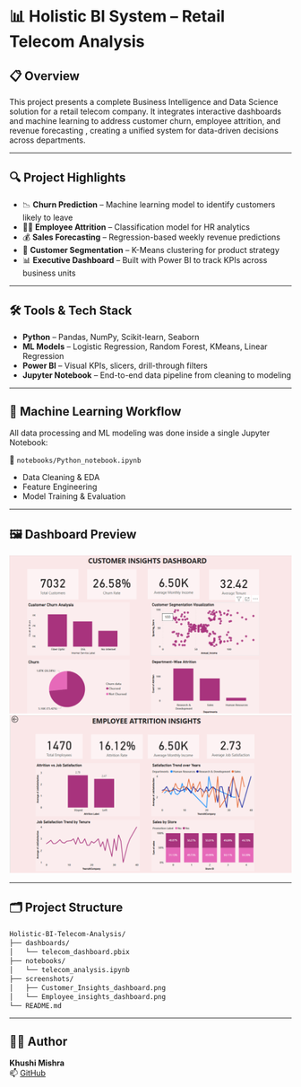# 📊 Holistic BI System – Retail Telecom Analysis

## 📋 Overview

This project presents a complete Business Intelligence and Data Science solution for a retail telecom company. It integrates interactive dashboards and machine learning to address customer churn, employee attrition, and revenue forecasting , creating a unified system for data-driven decisions across departments.

---

## 🔍 Project Highlights

- 📉 **Churn Prediction** – Machine learning model to identify customers likely to leave  
- 🧍‍♂️ **Employee Attrition** – Classification model for HR analytics  
- 💰 **Sales Forecasting** – Regression-based weekly revenue predictions  
- 🧠 **Customer Segmentation** – K-Means clustering for product strategy  
- 📊 **Executive Dashboard** – Built with Power BI to track KPIs across business units

---

## 🛠️ Tools & Tech Stack

- **Python** – Pandas, NumPy, Scikit-learn, Seaborn  
- **ML Models** – Logistic Regression, Random Forest, KMeans, Linear Regression  
- **Power BI** – Visual KPIs, slicers, drill-through filters  
- **Jupyter Notebook** – End-to-end data pipeline from cleaning to modeling

---

## 🧠 Machine Learning Workflow

All data processing and ML modeling was done inside a single Jupyter Notebook:

📁 `notebooks/Python_notebook.ipynb`

- Data Cleaning & EDA  
- Feature Engineering  
- Model Training & Evaluation  


---

## 🖼️ Dashboard Preview

[![](screenshots/Customer_Insights_dashboard.png)](screenshots/Customer_Insights_dashboard.png)  
[![](screenshots/Employee_insights_dashboard.png)](screenshots/Employee_insights_dashboard.png)

---

## 🗂️ Project Structure

```
Holistic-BI-Telecom-Analysis/
├── dashboards/
│   └── telecom_dashboard.pbix
├── notebooks/
│   └── telecom_analysis.ipynb
├── screenshots/
│   ├── Customer_Insights_dashboard.png
│   └── Employee_insights_dashboard.png
└── README.md
```

---

## 👩‍💻 Author

**Khushi Mishra**  
📫 [GitHub](https://github.com/KhushiMishra1707)  

